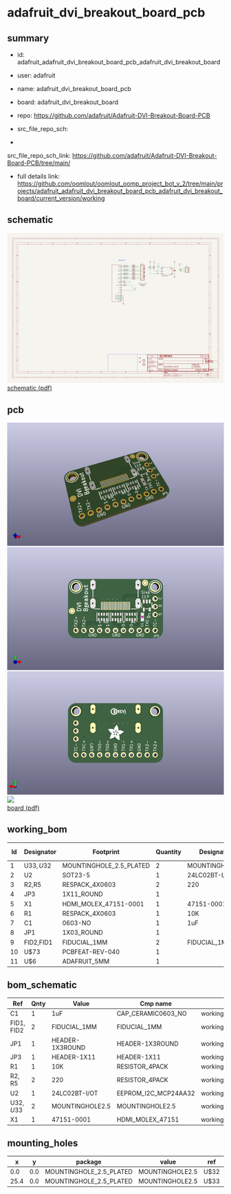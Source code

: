 # adafruit_dvi_breakout_board_pcb
 
## summary 
* id: adafruit_adafruit_dvi_breakout_board_pcb_adafruit_dvi_breakout_board
* user: adafruit
* name: adafruit_dvi_breakout_board_pcb
* board: adafruit_dvi_breakout_board
* repo: https://github.com/adafruit/Adafruit-DVI-Breakout-Board-PCB



* src_file_repo_sch: 
*
 src_file_repo_sch_link: https://github.com/adafruit/Adafruit-DVI-Breakout-Board-PCB/tree/main/
* full details link: https://github.com/oomlout/oomlout_oomp_project_bot_v_2/tree/main/projects/adafruit_adafruit_dvi_breakout_board_pcb_adafruit_dvi_breakout_board/current_version/working  

## schematic  
![](working_schematic_600.png)  
[schematic (pdf)](working_schematic.pdf)  

## pcb  
![](working_3d_600.png) 
![](working_3d_front_600.png)  
![](working_3d_back_600.png)  
![](working_600.png)  
[board (pdf)](working.pdf)  

## working_bom
| Id | Designator | Footprint | Quantity | Designation | Supplier and ref |  | None | 
| --- | --- | --- | --- | --- | --- | --- | --- | 
| 1 | U$33,U$32 | MOUNTINGHOLE_2.5_PLATED | 2 | MOUNTINGHOLE2.5 |  |  | [''] | 
| 2 | U2 | SOT23-5 | 1 | 24LC02BT-I/OT |  |  | [''] | 
| 3 | R2,R5 | RESPACK_4X0603 | 2 | 220 |  |  | [''] | 
| 4 | JP3 | 1X11_ROUND | 1 |  |  |  | [''] | 
| 5 | X1 | HDMI_MOLEX_47151-0001 | 1 | 47151-0001 |  |  | [''] | 
| 6 | R1 | RESPACK_4X0603 | 1 | 10K |  |  | [''] | 
| 7 | C1 | 0603-NO | 1 | 1uF |  |  | [''] | 
| 8 | JP1 | 1X03_ROUND | 1 |  |  |  | [''] | 
| 9 | FID2,FID1 | FIDUCIAL_1MM | 2 | FIDUCIAL_1MM |  |  | [''] | 
| 10 | U$73 | PCBFEAT-REV-040 | 1 |  |  |  | [''] | 
| 11 | U$6 | ADAFRUIT_5MM | 1 |  |  |  | [''] | 


## bom_schematic
| Ref | Qnty | Value | Cmp name | Footprint | Description | Vendor | DNP | 
| --- | --- | --- | --- | --- | --- | --- | --- | 
| C1 | 1 | 1uF | CAP_CERAMIC0603_NO | working:0603-NO |  |  |  | 
| FID1, FID2 | 2 | FIDUCIAL_1MM | FIDUCIAL_1MM | working:FIDUCIAL_1MM |  |  |  | 
| JP1 | 1 | HEADER-1X3ROUND | HEADER-1X3ROUND | working:1X03_ROUND |  |  |  | 
| JP3 | 1 | HEADER-1X11 | HEADER-1X11 | working:1X11_ROUND |  |  |  | 
| R1 | 1 | 10K | RESISTOR_4PACK | working:RESPACK_4X0603 |  |  |  | 
| R2, R5 | 2 | 220 | RESISTOR_4PACK | working:RESPACK_4X0603 |  |  |  | 
| U2 | 1 | 24LC02BT-I/OT | EEPROM_I2C_MCP24AA32 | working:SOT23-5 |  |  |  | 
| U$32, U$33 | 2 | MOUNTINGHOLE2.5 | MOUNTINGHOLE2.5 | working:MOUNTINGHOLE_2.5_PLATED |  |  |  | 
| X1 | 1 | 47151-0001 | HDMI_MOLEX_47151 | working:HDMI_MOLEX_47151-0001 |  |  |  | 


## mounting_holes
| x | y | package | value | ref | size | 
| --- | --- | --- | --- | --- | --- | 
| 0.0 | 0.0 | MOUNTINGHOLE_2.5_PLATED | MOUNTINGHOLE2.5 | U$32 | m3 | 
| 25.4 | 0.0 | MOUNTINGHOLE_2.5_PLATED | MOUNTINGHOLE2.5 | U$33 | m3 | 


